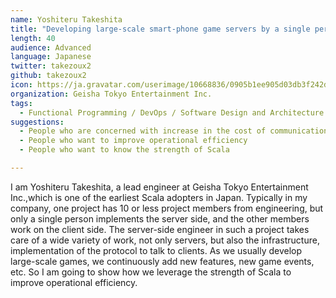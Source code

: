 ```yaml
---
name: Yoshiteru Takeshita
title: "Developing large-scale smart-phone game servers by a single person"
length: 40
audience: Advanced
language: Japanese
twitter: takezoux2
github: takezoux2
icon: https://ja.gravatar.com/userimage/10668836/0905b1ee905d03db3f242d210785ee64.jpeg
organization: Geisha Tokyo Entertainment Inc.
tags:
  - Functional Programming / DevOps / Software Design and Architecture
suggestions:
  - People who are concerned with increase in the cost of communication
  - People who want to improve operational efficiency
  - People who want to know the strength of Scala

---
```

I am Yoshiteru Takeshita, a lead engineer at Geisha Tokyo Entertainment Inc.,which is one of the earliest Scala adopters in Japan.
Typically in my company, one project has 10 or less project members from engineering,
but only a single person implements the server side, and the other members work on the client side.
The server-side engineer in such a project takes care of a wide variety of work, 
not only servers, but also the infrastructure, implementation of the protocol to talk to clients.
As we usually develop large-scale games, we continuously add new features, new game events, etc.
So I am going to show how we leverage the strength of Scala to improve operational efficiency.
